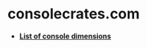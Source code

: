 # consolecrates.com

* **[List of console dimensions](/tcr/consolecrates.com/blob/master/dimensions.csv)**